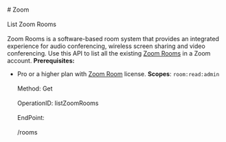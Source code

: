 <br>#     Zoom</br>
<br>List Zoom Rooms</br>
<br>Zoom Rooms is a software-based room system that provides an integrated experience for audio conferencing, wireless screen sharing and video conferencing. Use this API to list all the existing [Zoom Rooms](https://support.zoom.us/hc/en-us/articles/207483343-Getting-Started-with-Zoom-Rooms) in a Zoom account.
**Prerequisites:**
* Pro or a higher plan with [Zoom Room](https://zoom.us/zoomrooms) license.
**Scopes**: `room:read:admin` </br>
<br>Method: Get</br>
<br>OperationID: listZoomRooms</br>
<br>EndPoint:</br>
<br>/rooms</br>
